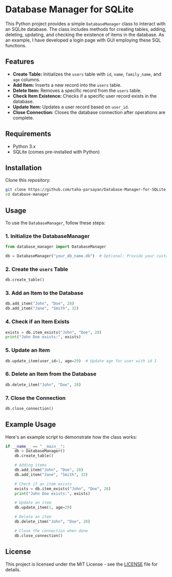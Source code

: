 # Database Manager for SQLite

This Python project provides a simple `DatabaseManager` class to interact with an SQLite database. The class includes methods for creating tables, adding, deleting, updating, and checking the existence of items in the database. As an example, I have developed a login page with GUI employing these SQL functions.

## Features

- **Create Table:** Initializes the `users` table with `id`, `name`, `family_name`, and `age` columns.
- **Add Item:** Inserts a new record into the `users` table.
- **Delete Item:** Removes a specific record from the `users` table.
- **Check Item Existence:** Checks if a specific user record exists in the database.
- **Update Item:** Updates a user record based on `user_id`.
- **Close Connection:** Closes the database connection after operations are complete.

## Requirements

- Python 3.x
- SQLite (comes pre-installed with Python)

## Installation

Clone this repository:

   ```bash
   git clone https://github.com/taha-parsayan/Database-Manager-for-SQLite.git
   cd database-manager
   ```

## Usage

To use the `DatabaseManager`, follow these steps:

### 1. Initialize the DatabaseManager

```python
from database_manager import DatabaseManager

db = DatabaseManager("your_db_name.db")  # Optional: Provide your custom DB name
```

### 2. Create the `users` Table

```python
db.create_table()
```

### 3. Add an Item to the Database

```python
db.add_item("John", "Doe", 28)
db.add_item("Jane", "Smith", 32)
```

### 4. Check if an Item Exists

```python
exists = db.item_exists("John", "Doe", 28)
print("John Doe exists:", exists)
```

### 5. Update an Item

```python
db.update_item(user_id=1, age=29)  # Update age for user with id 1
```

### 6. Delete an Item from the Database

```python
db.delete_item("John", "Doe", 28)
```

### 7. Close the Connection

```python
db.close_connection()
```

## Example Usage

Here's an example script to demonstrate how the class works:

```python
if __name__ == "__main__":
    db = DatabaseManager()
    db.create_table()

    # Adding items
    db.add_item("John", "Doe", 28)
    db.add_item("Jane", "Smith", 32)

    # Check if an item exists
    exists = db.item_exists("John", "Doe", 28)
    print("John Doe exists:", exists)

    # Update an item
    db.update_item(1, age=29)

    # Delete an item
    db.delete_item("John", "Doe", 28)

    # Close the connection when done
    db.close_connection()
```

## License

This project is licensed under the MIT License - see the [LICENSE](LICENSE) file for details.
